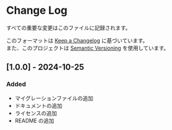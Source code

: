 # Change Log

すべての重要な変更はこのファイルに記録されます。

このフォーマットは [Keep a Changelog](https://keepachangelog.com/en/1.0.0/) に基づいています。  
また、このプロジェクトは [Semantic Versioning](https://semver.org/spec/v2.0.0.html) を使用しています。

## [1.0.0] - 2024-10-25

### Added

- マイグレーションファイルの追加
- ドキュメントの追加
- ライセンスの追加
- README の追加
